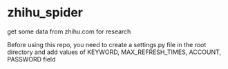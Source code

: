 # zhihu_spider

get some data from zhihu.com for research

Before using this repo, you need to create a settings.py file in the root directory and add values of KEYWORD, MAX_REFRESH_TIMES, ACCOUNT, PASSWORD field
